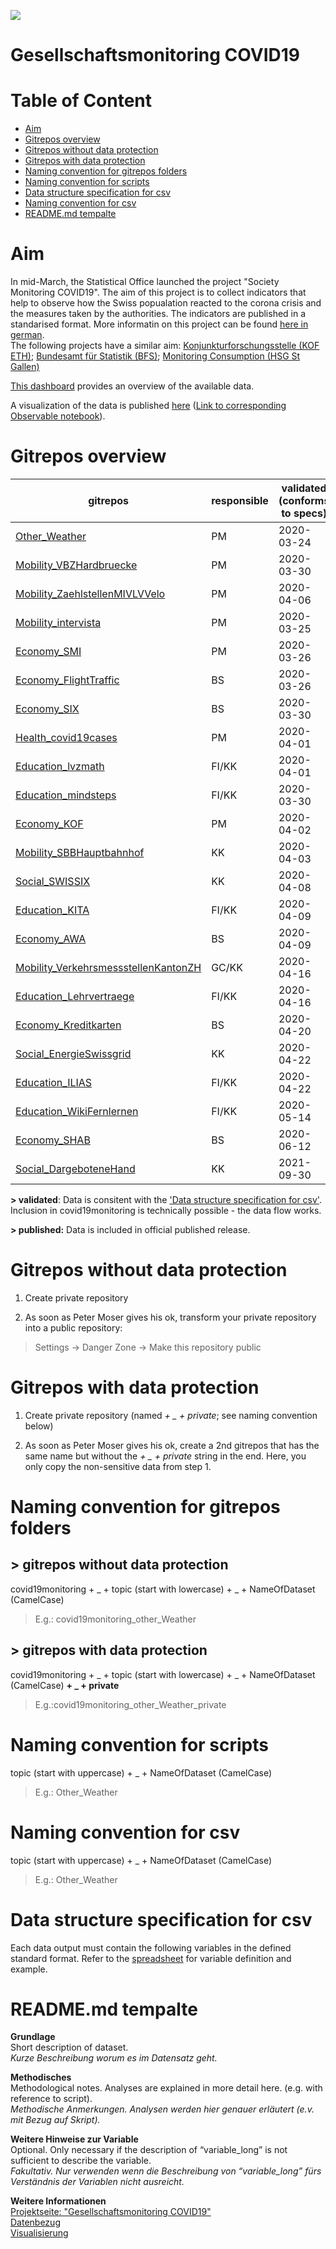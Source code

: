 ![](https://opendata.swiss/content/uploads/2016/02/kt_zh.png)

# Gesellschaftsmonitoring COVID19

# Table of Content

- [Aim](https://github.com/statistikZH/covid19monitoring/tree/master#aim) <br>
- [Gitrepos overview](https://github.com/statistikZH/covid19monitoring/tree/master#gitrepos-overview) <br>
- [Gitrepos without data protection](https://github.com/statistikZH/covid19monitoring/tree/master#gitrepos-without-data-protection) <br>
- [Gitrepos with data protection](https://github.com/statistikZH/covid19monitoring/tree/master#gitrepos-with-data-protection) <br>
- [Naming convention for gitrepos folders](https://github.com/statistikZH/covid19monitoring/tree/master#naming-convention-for-gitrepos-folders) <br>
- [Naming convention for scripts](https://github.com/statistikZH/covid19monitoring/tree/master#naming-convention-for-scripts) <br>
- [Data structure specification for csv](https://github.com/statistikZH/covid19monitoring/tree/master#data-structure-specification-for-csv) <br>
- [Naming convention for csv](https://github.com/statistikZH/covid19monitoring/blob/master/README.md#data-structure-specification-for-csv) <br>
- [README.md tempalte](https://github.com/statistikZH/covid19monitoring/tree/master#readmemd-tempalte) <br>

# Aim

In mid-March, the Statistical Office launched the project "Society Monitoring COVID19". The aim of this project is to collect indicators that help to observe how the Swiss popualation reacted to the corona crisis and the measures taken by the authorities. The indicators are published in a standarised format. More informatin on this project can be found [here in german](https://www.zh.ch/de/news-uebersicht/mitteilungen/2020/politik-staat/statistik/durch-die-krise-begleiten---gesellschaftsmonitoring-covid19-.html). <br>
The following projects have a similar aim: [Konjunkturforschungsstelle (KOF ETH)](https://kof.ethz.ch/prognosen-indikatoren/indikatoren.html); [Bundesamt für Statistik (BFS)](https://www.bfs.admin.ch/bfs/de/home/aktuell/covid-19.html);  [Monitoring Consumption (HSG St Gallen)](https://public.tableau.com/profile/monitoringconsumptionswitzerland#!/)<br>

[This dashboard](https://www.web.statistik.zh.ch/covid19_indikatoren_uebersicht/#/) provides an overview of the available data. <br>

A visualization of the data is published [here](https://www.web.statistik.zh.ch/cms_vis/covid19_indikatoren/) ([Link to corresponding Observable notebook](https://observablehq.com/@mmznrstat/monitoring-covid19-effekt)).

# Gitrepos overview

| gitrepos  | responsible | validated (conforms to specs) |first published| collected until|
| ------------- | ------------- | ------------- | ------------- |------------- |
| [Other_Weather](https://github.com/statistikZH/covid19monitoring_other_Weather)  | PM | 2020-03-24 |2020-03-31|ongoing|
| [Mobility_VBZHardbruecke](https://github.com/statistikZH/covid19monitoring_mobility_VBZHardbruecke) | PM | 2020-03-30 |2020-03-31|ongoing|
| [Mobility_ZaehlstellenMIVLVVelo](https://github.com/statistikZH/covid19monitoring_mobility_ZaehlstellenMIVLVVelo) | PM | 2020-04-06 |2020-04-07|ongoing|
| [Mobility_intervista](https://github.com/statistikZH/covid19monitoring_mobility_intervista)   | PM | 2020-03-25 |2020-03-31|4.7.2021|
| [Economy_SMI](https://github.com/statistikZH/covid19monitoring_economy_SMI)   | PM | 2020-03-26 |2020-03-31|ongoing|
| [Economy_FlightTraffic](https://github.com/statistikZH/covid19monitoring_economy_FlightTraffic)   | BS | 2020-03-26 |2020-03-31|2021-07-05|
| [Economy_SIX](https://github.com/statistikZH/covid19monitoring_economy_SIX)   | BS | 2020-03-30 |2020-03-31|2021-10-02|
| [Health_covid19cases](https://github.com/statistikZH/covid19monitoring_health_covid19cases)   | PM | 2020-04-01 |2020-04-02|ongoing|
| [Education_lvzmath](https://bildungsmonitoringzh.github.io/covid19_edu_lmvz_public/)   | FI/KK | 2020-04-01 |2020-04-05|ongoing|
| [Education_mindsteps](https://github.com/bildungsmonitoringZH/covid19_edu_mindsteps)   | FI/KK | 2020-03-30 |2020-03-31|ongoing|
| [Economy_KOF](https://github.com/statistikZH/covid19monitoring_economy_KOF)   | PM | 2020-04-02 | 2020-04-02 |4.7.2020|
| [Mobility_SBBHauptbahnhof](https://github.com/statistikZH/covid19monitoring_mobility_SBBHauptbahnhof)  | KK | 2020-04-03 | 2020-04-03 |ongoing|
| [Social_SWISSIX](https://github.com/statistikZH/covid19monitoring_social_SWISSIX)  | KK | 2020-04-08 | 2020-04-08 |12.06.2020|
| [Education_KITA](https://bildungsmonitoringzh.github.io/covid19_edu_ajb)  | FI/KK | 2020-04-09 | 2020-04-09 |ongoing|
| [Economy_AWA](https://github.com/statistikZH/covid19monitoring_economy_AWA)  | BS | 2020-04-09 | 2020-04-09 |30.06.2020|
| [Mobility_VerkehrsmessstellenKantonZH](https://github.com/statistikZH/covid19monitoring_mobility_VerkehrsmessstellenKantonZH)  | GC/KK | 2020-04-16 | 2020-04-16 |ongoing|
| [Education_Lehrvertraege](https://github.com/bildungsmonitoringZH/covid19_edu_bista)  | FI/KK | 2020-04-16 | 2020-04-16 |ongoing|
| [Economy_Kreditkarten](https://github.com/statistikZH/covid19monitoring_economy_Kreditkarten)  | BS | 2020-04-20 | 2020-04-20 |2020-12-24|
| [Social_EnergieSwissgrid](https://github.com/statistikZH/covid19monitoring_social_EnergieSwissgrid)  | KK | 2020-04-22 | 2020-04-22 |12.06.2020|
| [Education_ILIAS](https://github.com/bildungsmonitoringZH/covid19_edu_phzh)  | FI/KK | 2020-04-22 | 2020-04-24 |30.06.2020|
| [Education_WikiFernlernen](https://github.com/bildungsmonitoringZH/covid19_edu_vsa)  | FI/KK | 2020-05-14 | 2020-05-14 |ongoing|
| [Economy_SHAB](https://github.com/statistikZH/covid19monitoring_economy_SHAB)  | BS |  2020-06-12 |2020-06-12 |ongoing|
| [Social_DargeboteneHand](https://github.com/statistikZH/covid19monitoring_social_DargeboteneHand)  | KK | 2021-09-30 |2021-09-30 |ongoing|

**> validated**: Data is consitent with the ['Data structure specification for csv'](https://github.com/statistikZH/covid19monitoring/blob/master/README.md#data-structure-specification-for-csv). Inclusion in covid19monitoring is technically possible - the data flow works.

**> published:** Data is included in official published release.

# Gitrepos without data protection

1. Create private repository <br>

2. As soon as Peter Moser gives his ok, transform your private repository into a public repository: 

> Settings -> Danger Zone -> Make this repository public

# Gitrepos with data protection

1. Create private repository  (named *+ _ + private*; see naming convention below) <br>

2. As soon as Peter Moser gives his ok, create a 2nd gitrepos that has the same name but without the *+ _ + private* string in the end. Here, you only copy the non-sensitive data from step 1. 

# Naming convention for gitrepos folders

## > gitrepos without data protection

covid19monitoring  + _ +   topic (start with lowercase)  + _ +  NameOfDataset (CamelCase)<br>

> E.g.: covid19monitoring_other_Weather

## > gitrepos with data protection

covid19monitoring  + _ +   topic (start with lowercase)  + _ +  NameOfDataset (CamelCase) **+ _ + private** <br>

> E.g.:covid19monitoring_other_Weather_private

# Naming convention for scripts

topic (start with uppercase) + _ +  NameOfDataset (CamelCase) <br>

> E.g.: Other_Weather

# Naming convention for csv

topic (start with uppercase) + _ + NameOfDataset (CamelCase)

> E.g.: Other_Weather

# Data structure specification for csv

Each data output must contain the following variables in the defined standard format. Refer to the  [spreadsheet](https://docs.google.com/spreadsheets/d/e/2PACX-1vRAXE1Sahd8Gv5wiadUQrmyENCvsBhiCW1c1tGKEuXBtmPRXxvw4F-BmGDdjQcgQp7gz61qt6xw-JSk/pubhtml#) for variable definition and example.

<!---
# Template for GiHub Page

The template for our GitHub Page can be found [here](https://github.com/statistikZH/covid19monitoring/blob/master/Template_GitHubPages.Rmd). This template generates the following [GitHub Pages](https://statistikzh.github.io/covid19monitoring/). 
--->

# README.md tempalte

**Grundlage** <br>
Short description of dataset.  <br>
*Kurze Beschreibung worum es im Datensatz geht.*  

**Methodisches** <br>
Methodological notes. Analyses are explained in more detail here. (e.g.  with reference to script).   <br>
*Methodische Anmerkungen. Analysen werden hier genauer erläutert (e.v. mit Bezug auf Skript).*  <br>

**Weitere Hinweise zur Variable**  <br>
Optional. Only necessary if the description of “variable_long” is not sufficient to describe the variable.   <br>
*Fakultativ. Nur verwenden wenn die Beschreibung von “variable_long”  fürs Verständnis der Variablen nicht ausreicht.* <br>

**Weitere Informationen** <br>
[Projektseite: "Gesellschaftsmonitoring COVID19"](https://github.com/statistikZH/covid19monitoring) <br>
[Datenbezug](https://www.web.statistik.zh.ch/covid19_indikatoren_uebersicht/#/) <br>
[Visualisierung](https://www.web.statistik.zh.ch/cms_vis/covid19_indikatoren/) <br>

